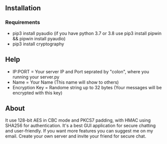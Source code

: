

## Installation
### Requirements
* pip3 install pyaudio (if you have python 3.7 or 3.8 use pip3 install pipwin && pipwin install pyaudio)
* pip3 install cryptography

## Help
* IP:PORT = Your server IP and Port seprated by "colon", where you running your server.py
* Name = Your Name (This name will show to others)
* Encryption Key = Randome string up to 32 bytes (Your messages will be encrypted with this key)

## About
It use 128-bit AES in CBC mode and PKCS7 padding, with HMAC using SHA256 for authentication. It's a best GUI application for secure chatting and user-friendly. If you want more features you can suggest me on my email.
Create your own server and invite your friend for secure chat.

